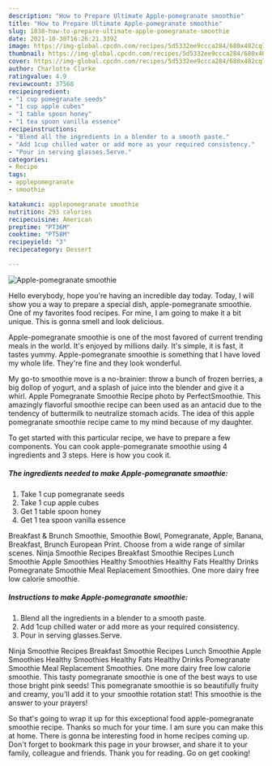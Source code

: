 ```yaml
---
description: "How to Prepare Ultimate Apple-pomegranate smoothie"
title: "How to Prepare Ultimate Apple-pomegranate smoothie"
slug: 1838-how-to-prepare-ultimate-apple-pomegranate-smoothie
date: 2021-10-30T16:26:21.339Z
image: https://img-global.cpcdn.com/recipes/5d5332ee9ccca284/680x482cq70/apple-pomegranate-smoothie-recipe-main-photo.jpg
thumbnail: https://img-global.cpcdn.com/recipes/5d5332ee9ccca284/680x482cq70/apple-pomegranate-smoothie-recipe-main-photo.jpg
cover: https://img-global.cpcdn.com/recipes/5d5332ee9ccca284/680x482cq70/apple-pomegranate-smoothie-recipe-main-photo.jpg
author: Charlotte Clarke
ratingvalue: 4.9
reviewcount: 37568
recipeingredient:
- "1 cup pomegranate seeds"
- "1 cup apple cubes"
- "1 table spoon honey"
- "1 tea spoon vanilla essence"
recipeinstructions:
- "Blend all the ingredients in a blender to a smooth paste."
- "Add 1cup chilled water or add more as your required consistency."
- "Pour in serving glasses.Serve."
categories:
- Recipe
tags:
- applepomegranate
- smoothie

katakunci: applepomegranate smoothie 
nutrition: 293 calories
recipecuisine: American
preptime: "PT36M"
cooktime: "PT58M"
recipeyield: "3"
recipecategory: Dessert

---
```



![Apple-pomegranate smoothie](https://img-global.cpcdn.com/recipes/5d5332ee9ccca284/680x482cq70/apple-pomegranate-smoothie-recipe-main-photo.jpg)

Hello everybody, hope you're having an incredible day today. Today, I will show you a way to prepare a special dish, apple-pomegranate smoothie. One of my favorites food recipes. For mine, I am going to make it a bit unique. This is gonna smell and look delicious.

Apple-pomegranate smoothie is one of the most favored of current trending meals in the world. It's enjoyed by millions daily. It's simple, it is fast, it tastes yummy. Apple-pomegranate smoothie is something that I have loved my whole life. They're fine and they look wonderful.

My go-to smoothie move is a no-brainier: throw a bunch of frozen berries, a big dollop of yogurt, and a splash of juice into the blender and give it a whirl. Apple Pomegranate Smoothie Recipe photo by PerfectSmoothie. This amazingly flavorful smoothie recipe can been used as an antacid due to the tendency of buttermilk to neutralize stomach acids. The idea of this apple pomegranate smoothie recipe came to my mind because of my daughter.


To get started with this particular recipe, we have to prepare a few components. You can cook apple-pomegranate smoothie using 4 ingredients and 3 steps. Here is how you cook it.

<!--inarticleads1-->

##### The ingredients needed to make Apple-pomegranate smoothie:

1. Take 1 cup pomegranate seeds
1. Take 1 cup apple cubes
1. Get 1 table spoon honey
1. Get 1 tea spoon vanilla essence


Breakfast &amp; Brunch Smoothie, Smoothie Bowl, Pomegranate, Apple, Banana, Breakfast, Brunch European Print. Choose from a wide range of similar scenes. Ninja Smoothie Recipes Breakfast Smoothie Recipes Lunch Smoothie Apple Smoothies Healthy Smoothies Healthy Fats Healthy Drinks Pomegranate Smoothie Meal Replacement Smoothies. One more dairy free low calorie smoothie. 

<!--inarticleads2-->

##### Instructions to make Apple-pomegranate smoothie:

1. Blend all the ingredients in a blender to a smooth paste.
1. Add 1cup chilled water or add more as your required consistency.
1. Pour in serving glasses.Serve.


Ninja Smoothie Recipes Breakfast Smoothie Recipes Lunch Smoothie Apple Smoothies Healthy Smoothies Healthy Fats Healthy Drinks Pomegranate Smoothie Meal Replacement Smoothies. One more dairy free low calorie smoothie. This tasty pomegranate smoothie is one of the best ways to use those bright pink seeds! This pomegranate smoothie is so beautifully fruity and creamy, you&#39;ll add it to your smoothie rotation stat! This smoothie is the answer to your prayers! 

So that's going to wrap it up for this exceptional food apple-pomegranate smoothie recipe. Thanks so much for your time. I am sure you can make this at home. There is gonna be interesting food in home recipes coming up. Don't forget to bookmark this page in your browser, and share it to your family, colleague and friends. Thank you for reading. Go on get cooking!
